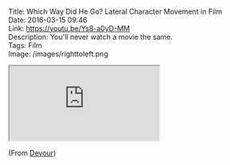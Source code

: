 Title: Which Way Did He Go? Lateral Character Movement in Film  
Date: 2016-03-15 09:46  
Link: https://youtu.be/Ys8-a0yD-MM  
Description: You'll never watch a movie the same.  
Tags: Film  
Image: /images/righttoleft.png  

<iframe src="https://www.youtube.com/embed/Ys8-a0yD-MM" allowfullscreen></iframe>

(From [Devour][1])

[1]: http://devour.com/video/lateral-character-movement-in-film/